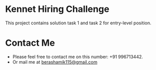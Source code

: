 # Kennet Hiring Challenge
This project contains solution task 1 and task 2 for entry-level position.

# Contact Me
- Please feel free to contact me on this number: +91 996713442.
- Or mail me at [berashamik115@gmail.com](mailto:berashamik115@gmail.com)
